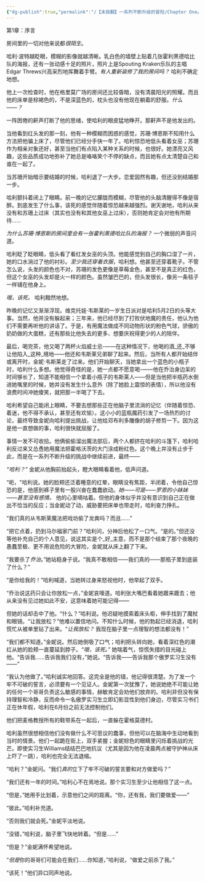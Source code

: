 ```yaml
---
{"dg-publish":true,"permalink":"/【未授翻】一系列不断升级的冒险/Chapter One/","created":"2024-11-18T01:21:30.379+08:00","updated":"2024-11-18T17:05:33.567+08:00"}
---
```


第1章：序言

房间里的一切对他来说都*很陌生*。

哈利·波特越眨眼，模糊的影像就越清晰。乳白色的墙壁上贴着几张霍利黑德哈比队的海报，还有一张动感十足的照片，照片上是Spouting Kraken乐队的主唱Edgar Threws兴高采烈地挥舞着手臂。*有人重新装修了我的房间吗？* 哈利不确定地想。

他上一次检查时，他在格里莫广场的房间还比较昏暗，没有清晨阳光的照耀。而且他的床单是棕褐色的，不是深蓝色的，枕头也没有他现在躺着的舒服。*什么——？*

一阵困倦的鼾声打断了他的思绪，使哈利的眼皮猛地睁开。那鼾声不是他发出的。

当他看到红头发的那一刻，他有一种模糊而困惑的感觉，苏珊·博恩斯不知用什么方法把他骗上床了，尽管他们已经分手快一年了。哈利惊恐地低头看着女巫；苏珊作为相亲对象还好，甚至当他们有点陷入某种关系的时候，也很好。她漂亮又风趣，这些品质成功地弥补了她总是咯咯笑个不停的缺点，而且她有点太清楚自己和谁在一起了。

当苏珊开始暗示要结婚的时候，哈利退了一大步。恋爱固然有趣，但还没到结婚那一步。

哈利颤抖着闭上了眼睛。前一晚的记忆朦胧而模糊，尽管他的头脑清醒得不像是宿醉。到底发生了什么事，该死的感觉伴随着惊恐越来越强烈。谢天谢地，哈利从来没有和苏珊上过床（其实也没有和其他女巫上过床），否则她肯定会对他有所期待……

*为什么苏珊·博恩斯的房间里会有一张霍利黑德哈比队的海报？* 一个微弱的声音问道。

哈利眨了眨眼睛，低头看了看红发女巫的头顶。他能感觉到自己的胸口湿了一片，她的口水淌过了他的衬衫。*至少我还穿着衣服*，哈利想。他甚至还穿着靴子。不管怎么说，头发的颜色也不对，苏珊的发色更像是草莓金色，甚至不是真正的红色，但这个女巫的头发却是火一样的颜色。虽然皱巴巴的，但头发很长，像另一条毯子一样铺在他身上。

*哦，该死。* 哈利黯然地想。

昨晚的记忆又渐渐浮现。维克托娃·韦斯莱的一岁生日派对是哈利5月2日的头等大事。当然，他并没有躲起来；三年来，他已经尽到了打败伏地魔的责任，他认为他们不需要再听他的讲话了。于是，有用魔法做成不同动物形状的粉色气球，骄傲的奶奶做的大蛋糕，还有那些比他失去的更多、想要庆祝得更少的人的陪伴。

最后，喝完茶，他又喝了两杯火焰威士忌-——在这种情况下，他喝的酒_还_不够让他陷入_这种_境地——他还和韦斯莱兄弟聊了起来。然后，当所有人都开始结伴或离开时，金妮·韦斯莱走了过来。他们开始聊天，当她拿出一个蓝色的小瓶子时，哈利什么多想。他觉得奇怪的是，她一点都不愿意喝-——他在乔治身边呆的时间够长了，知道不能相信一个拿着小瓶子的韦斯莱人——但是当他把半瓶药水倒进她嘴里的时候，她并没有发生什么意外（除了她脸上震惊的表情），所以他没有浪费时间冲她傻笑，就把那一半喝了下去。

哈利希望自己能闭上眼睛，不要去想那些正在他脑子里流淌的记忆（伴随着惊恐、着迷，他不得不承认，甚至还有欢愉）。这小小的蓝瓶魔药引发了一场热烈的讨论，最终导致金妮向哈利提出挑战，让他给邓布利多雕像的胡子修剪一下。因为这是他一直想做的事，哈利很快就屈服了。

事情一发不可收拾。他俩偷偷溜出魔法部后，两个人都挤在哈利的斗篷下，哈利哈利反过来又怂恿她用魔法把霍格沃茨的大门涂成粉红色。这个晚上并没有止步于此，而是在一系列不断升级的挑战中继续前进，最终——

*“哈利？”* 金妮从他胸前抬起头，瞪大眼睛看着他，低声问道。

“呃，"哈利说。她的脸颊还泛着睡意的红晕，眼睛没有焦距，半闭着，令他自己惊恐的是，他感到裤子里有一股兴奋在蠢蠢欲动。*她——可是——罗恩的小妹妹——甚至没有感情。* 他的心里嘀咕着。但他的身体似乎并没有意识到自己正在做出不恰当的反应；当金妮动了动，威胁要把床单也带走时，哈利奋力挣扎。

“我们真的从韦斯莱魔法把戏坊偷了龙粪吗？而且……”

“把它点着，扔到马尔福家门前？”哈利问，分神后他松了一口气。“是的。”但还没等他补充自己的个人意见，说这其实是个_好_主意，而不是那个结束了那个夜晚的愚蠢至极、更不用说危险的大冒险，金妮就从床上翻了下来。

“我要杀了*乔治*。”她站稳身子说。“我真不敢相信——我们真的——那瓶子里到底装了什么？”

“是你给我的！”哈利喊道，当她转过身来怒视他时，他举起了双手。

“乔治说这药只会让你放松一点，”金妮哀嚎道。哈利张大嘴巴看着她踱来踱去；他从来没有见过她如此不安，这意味着她可能记得——

但她的话却击中了他。“什么？”哈利说。他迟疑地摸索着床头柜，伸手找到了魔杖和眼镜。“让我放松？”他难以置信地问。不知什么时候，他的勃起已经消退，哈利慌忙从被单里钻了出来。“*让我放松？* 我现在脑子里一点理智的想法都没有！”

“我们都不知道。”金妮说。然后她倒吸了口气；哈利把头转向她，看着深红色的潮红从她的脸颊一直蔓延到脖子。*“哦，该死。”* 她喘着气，惊慌失措的目光碰上他。“告诉我……告诉我我们没有，”她说。“告诉我——告诉我那个傲罗实习生没有——”

“我认为他做了。”哈利诚实地回答。这完全是他的错，他记得很清楚。为了发一个牢不可破的誓言，必须要有一个见证人。金妮第一次犹豫了，她说她绝不可能让她的任何一个哥哥负责这么敏感的事情，赫敏肯定会劝他们放弃的。哈利非但没有保持理智和冷静，反而命令一名傲罗实习生立即幻影显性到他们身边，尽管实习书们正在休年假，哈利在6月份之前无法控制他们。

他们把麦格教授所有的鞋带系在一起后，一直躲在霍格莫德村。

哈利虽然很想相信他们没有做什么不可思议的蠢事，但他可以在脑海中生动地看到当时的情景。他们一起跪在街上，双手紧握；金妮棕色的眼睛里闪烁着挑战的光芒。即使实习生Williams结结巴巴地抗议（尤其是因为他在凌晨两点被守护神从床上吓了一跳），哈利也完全无法退缩。

“哈利？”金妮问。“我们*真的*立下了牢不可破的誓言要和对方做爱吗？”

“我们还有一年的时间。”哈利心不在焉地说。那个实习生至少让他相信了这一点。

“但是，”她用手比划着，示意他们之间的距离。“你，还有我，我们要做爱——”

“彼此。”哈利补充道。

“否则我们就会死。”金妮平淡地说。

“没错，”哈利说，脑子里飞快地转着。“但是……”

“但是？”金妮满怀希望地说。

“*但是*你的哥哥们可能会在我们……你知道，”哈利说，“做爱之前杀了我。”

“该死！”他们异口同声地说。
